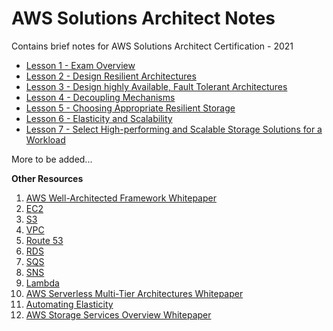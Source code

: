 # AWS Solutions Architect Notes
Contains brief notes for AWS Solutions Architect Certification - 2021

- [Lesson 1 - Exam Overview](https://github.com/neemagaurav1996/AWS-Solutions-Architect-Notes/blob/main/Lesson%201%20-%20Exam%20Overview.md)
- [Lesson 2 - Design Resilient Architectures](https://github.com/neemagaurav1996/AWS-Solutions-Architect-Notes/blob/main/Lesson%202%20-%20Design%20Resilient%20architectures.md)
- [Lesson 3 - Design highly Available, Fault Tolerant Architectures](https://github.com/neemagaurav1996/AWS-Solutions-Architect-Notes/blob/main/Lesson%203%20-%20Design%20highly%20Available%2C%20Fault%20Tolerant%20Architectures.md)
- [Lesson 4 - Decoupling Mechanisms](https://github.com/neemagaurav1996/AWS-Solutions-Architect-Notes/blob/main/Lesson%204%20-%20Decoupling%20Mechanisnms.md)
- [Lesson 5 - Choosing Appropriate Resilient Storage](https://github.com/neemagaurav1996/AWS-Solutions-Architect-Notes/blob/main/Lesson%205%20-%20Choosing%20Appropriate%20Resilient%20Storage.md)
- [Lesson 6 - Elasticity and Scalability](https://github.com/neemagaurav1996/AWS-Solutions-Architect-Notes/blob/main/Lesson%206%20-%20Elasticity%20and%20Scalability.md)
- [Lesson 7 - Select High-performing and Scalable Storage Solutions for a Workload](https://github.com/neemagaurav1996/AWS-Solutions-Architect-Notes/blob/main/Lesson%207%20-%20Select%20High-performing%20and%20Scalable%20Storage%20Solutions%20for%20a%20Workload.md)

More to be added...

**Other Resources**

1. [AWS Well-Architected Framework Whitepaper](https://d1.awsstatic.com/whitepapers/architecture/AWS_Well-Architected_Framework.pdf)
2. [EC2](https://aws.amazon.com/ec2/faqs/)
3. [S3](https://aws.amazon.com/s3/faqs/)
4. [VPC](https://aws.amazon.com/vpc/faqs/)
5. [Route 53](https://aws.amazon.com/route53/faqs/)
6. [RDS](https://aws.amazon.com/rds/faqs/)
7. [SQS](https://aws.amazon.com/sqs/faqs/)
8. [SNS](https://aws.amazon.com/sns/faqs/)
9. [Lambda](https://aws.amazon.com/lambda/faqs/)
10. [AWS Serverless Multi-Tier Architectures Whitepaper](https://d0.awsstatic.com/whitepapers/AWS_Serverless_Multi-Tier_Architectures.pdf)
11. [Automating Elasticity](https://docs.aws.amazon.com/whitepapers/latest/cost-optimization-automating-elasticity/introduction.html)
12. [AWS Storage Services Overview Whitepaper](https://docs.aws.amazon.com/whitepapers/latest/aws-storage-services-overview/aws-storage-services-overview.pdf#welcome)
